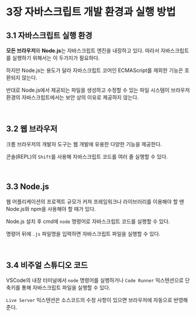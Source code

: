 # 3장 자바스크립트 개발 환경과 실행 방법

## 3.1 자바스크립트 실행 환경

**모든 브라우저**와 **Node.js**는 자바스크립트 엔진을 내장하고 있다. 따라서 자바스크립트를 실행하기 위해서는 이 두가지가 필요하다.

하지만 Node.js는 용도가 달라 자바스크립트 코어인 ECMAScript를 제외한 기능은 호환되지 않는다.

반대로 Node.js에서 제공되는 파일을 생성하고 수정할 수 있는 파일 시스템이 브라우저 환경의 자바스크립트에서는 보안 상의 이유로 제공하지 않는다.

&nbsp;

## 3.2 웹 브라우저

크롬 브라우저의 개발자 도구는 웹 개발에 유용한 다양한 기능을 제공한다.

콘솔(REPL)의 `Shift`를 사용해 자바스크립트 코드를 여러 줄 실행할 수 있다.

&nbsp;

## 3.3 Node.js

웹 어플리케이션의 프로젝트 규모가 커져 프레임워크나 라이브러리를 이용해야 할 땐 Node.js와 npm을 사용해야 할 때가 있다.

Node.js 설치 후 cmd에 `node` 명령어로 자바스크립트 코드를 실행할 수 있다.

명령어 뒤에 `.js` 파일명을 입력하면 자바스크립트 파일을 실행할 수 있다.

&nbsp;

## 3.4 비주얼 스튜디오 코드

VSCode의 내장 터미널에서 `node` 명령어를 실행하거나 `Code Runner` 익스텐션으로 단축키를 통해 자바스크립트 파일을 실행할 수 있다.

`Live Server` 익스텐션은 소스코드의 수정 사항이 있으면 브라우저에 자동으로 반영해준다.

